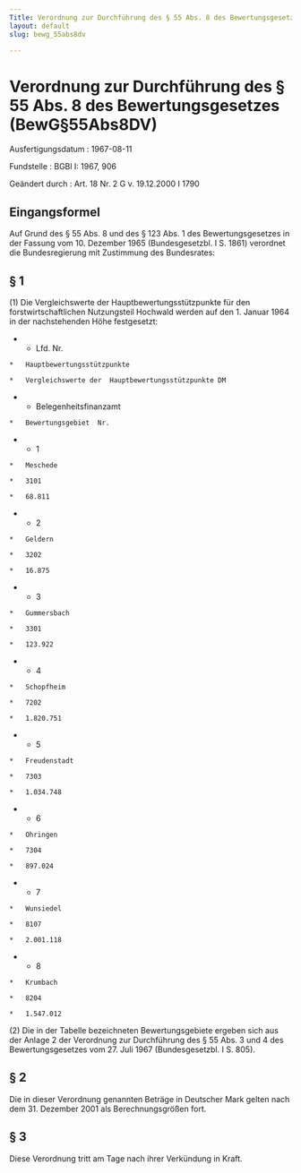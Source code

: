 ```yaml
---
Title: Verordnung zur Durchführung des § 55 Abs. 8 des Bewertungsgesetzes
layout: default
slug: bewg_55abs8dv

---
```


# Verordnung zur Durchführung des § 55 Abs. 8 des Bewertungsgesetzes (BewG§55Abs8DV)

Ausfertigungsdatum
:   1967-08-11

Fundstelle
:   BGBl I: 1967, 906

Geändert durch
:   Art. 18 Nr. 2 G v. 19.12.2000 I 1790


## Eingangsformel

Auf Grund des § 55 Abs. 8 und des § 123 Abs. 1 des Bewertungsgesetzes
in der Fassung vom 10. Dezember 1965 (Bundesgesetzbl. I S. 1861)
verordnet die Bundesregierung mit Zustimmung des Bundesrates:


## § 1

(1) Die Vergleichswerte der Hauptbewertungsstützpunkte für den
forstwirtschaftlichen Nutzungsteil Hochwald werden auf den 1. Januar
1964 in der nachstehenden Höhe festgesetzt:

*    *   Lfd. Nr.

    *   Hauptbewertungsstützpunkte

    *   Vergleichswerte der  Hauptbewertungsstützpunkte DM


*    *   Belegenheitsfinanzamt

    *   Bewertungsgebiet  Nr.


*    *   1

    *   Meschede

    *   3101

    *   68.811


*    *   2

    *   Geldern

    *   3202

    *   16.875


*    *   3

    *   Gummersbach

    *   3301

    *   123.922


*    *   4

    *   Schopfheim

    *   7202

    *   1.820.751


*    *   5

    *   Freudenstadt

    *   7303

    *   1.034.748


*    *   6

    *   Öhringen

    *   7304

    *   897.024


*    *   7

    *   Wunsiedel

    *   8107

    *   2.001.118


*    *   8

    *   Krumbach

    *   8204

    *   1.547.012




(2) Die in der Tabelle bezeichneten Bewertungsgebiete ergeben sich aus
der Anlage 2 der Verordnung zur Durchführung des § 55 Abs. 3 und 4 des
Bewertungsgesetzes vom 27. Juli 1967 (Bundesgesetzbl. I S. 805).


## § 2

Die in dieser Verordnung genannten Beträge in Deutscher Mark gelten
nach dem 31. Dezember 2001 als Berechnungsgrößen fort.


## § 3

Diese Verordnung tritt am Tage nach ihrer Verkündung in Kraft.

